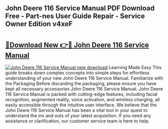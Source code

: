 ## John Deere 116 Service Manual PDF Download Free - Part-nes User Guide Repair - Service Owner Edition v4xeF

# <h2><a href="http://bc24579.oget.top/?id=John+Deere+116+Service+Manual">🔗Download New 👉🔴 John Deere 116 Service Manual</a></h2>

[![John Deere 116 Service Manual new download](https://i.imgur.com/5g1atiW.png)](http://bc24579.oget.top/?id=John+Deere+116+Service+Manual)
Learning Made Easy This guide breaks down complex concepts into simple steps for effortless understanding of your new John Deere 116 Service Manual. Familiarize with the Packaging Before discarding the packaging, please ensure you have kept all necessary accessories John Deere 116 Service Manual. John Deere 116 Service Manual is packed with cutting-edge features, including facial recognition, augmented reality, voice activation, and wireless charging, all easily accessible through the intuitive user interface. We believe that the John Deere 116 Service Manual has been a vital tool in your quest to understand the ins and outs of your latest acquisition. If you need any assistance or clarification, our customer service team is here to help.
